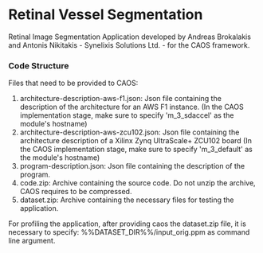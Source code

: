 # Retinal Vessel Segmentation
Retinal Image Segmentation Application developed by Andreas Brokalakis and Antonis Nikitakis - Synelixis Solutions Ltd. - for the CAOS framework.

### Code Structure
Files that need to be provided to CAOS:
 1. architecture-description-aws-f1.json: Json file containing the description of the architecture for an AWS F1 instance. (In the CAOS implementation stage, make sure to specify 'm_3_sdaccel' as the module's hostname)
 2. architecture-description-aws-zcu102.json: Json file containing the architecture description of a Xilinx Zynq UltraScale+ ZCU102 board (In the CAOS implementation stage, make sure to specify 'm_3_default' as the module's hostname)
 3. program-description.json: Json file containing the description of the program.
 4. code.zip: Archive containing the source code. Do not unzip the archive, CAOS requires to be compressed.
 5. dataset.zip: Archive containing the necessary files for testing the application.

For profiling the application, after providing caos the dataset.zip file, it is necessary to specify: %%DATASET_DIR%%/input_orig.ppm
as command line argument.
